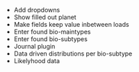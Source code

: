 - Add dropdowns
- Show filled out planet
- Make fields keep value inbetween loads
- Enter found bio-maintypes
- Enter found bio-subtypes
- Journal plugin
- Data driven distributions per bio-subtype
- Likelyhood data